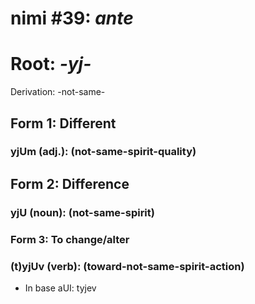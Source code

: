 # nimi #39: *ante*
# Root: *-yj-*
Derivation: -not-same-

## Form 1: Different
### yjUm (adj.): (not-same-spirit-quality)

## Form 2: Difference
### yjU (noun): (not-same-spirit)

### Form 3: To change/alter
### (t)yjUv (verb): (toward-not-same-spirit-action)
* In base aUI: tyjev

